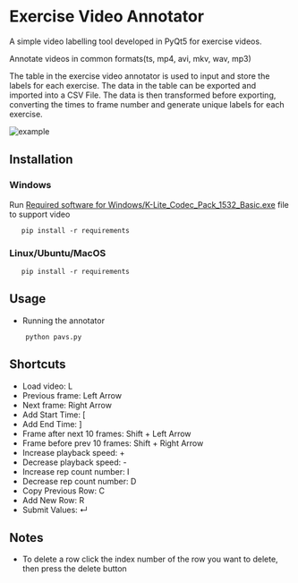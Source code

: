 # Exercise Video Annotator
A simple video labelling tool developed in PyQt5 for exercise videos.

Annotate videos in common formats(ts, mp4, avi, mkv, wav, mp3)

The table in the exercise video annotator is used to input and store the labels for each exercise. The data in the table can be exported and imported into a CSV File.  The data is then transformed before exporting, converting the times to frame number and generate unique labels for each exercise.

![example](Examples/example.png)

## Installation
 ### Windows
 Run [Required software for Windows/K-Lite_Codec_Pack_1532_Basic.exe](Required%20software%20for%20Windows/K-Lite_Codec_Pack_1532_Basic.exe) file to support video
  ```
     pip install -r requirements    
```

 ### Linux/Ubuntu/MacOS
  ```
     pip install -r requirements    
```
 
## Usage
   * Running the annotator
 ```
     python pavs.py
```

## Shortcuts
- Load video: L
- Previous frame: Left Arrow
- Next frame: Right Arrow
- Add Start Time: [
- Add End Time: ]
- Frame after next 10 frames: Shift + Left Arrow
- Frame before prev 10 frames: Shift + Right Arrow
- Increase playback speed: +
- Decrease playback speed: -
- Increase rep count number: I
- Decrease rep count number: D
- Copy Previous Row: C
- Add New Row: R
- Submit Values: ↵ 

## Notes
- To delete a row click the index number of the row you want to delete, then press the delete button
